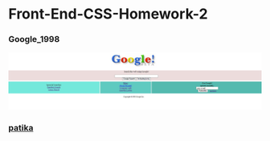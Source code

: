 # Front-End-CSS-Homework-2
###  Google_1998
![github](https://github.com/KaderErgin/CSS/blob/main/Front_End-CSS_Homework2/images/google.jpg)
### [patika](https://academy.patika.dev/tr/profile)
